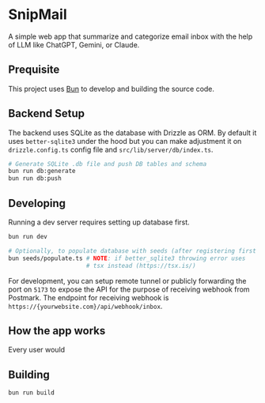 # SnipMail

A simple web app that summarize and categorize email inbox with the help of LLM like ChatGPT, Gemini, or Claude.

## Prequisite

This project uses [Bun](https://bun.sh/) to develop and building the source code. 

## Backend Setup

The backend uses SQLite as the database with Drizzle as ORM. By default it uses `better-sqlite3` under the hood but you can make adjustment it on `drizzle.config.ts` config file and `src/lib/server/db/index.ts`.

```bash
# Generate SQLite .db file and push DB tables and schema
bun run db:generate
bun run db:push
```

## Developing

Running a dev server requires setting up database first.

```bash
bun run dev

# Optionally, to populate database with seeds (after registering first user)
bun seeds/populate.ts # NOTE: if better_sqlite3 throwing error uses
                      # tsx instead (https://tsx.is/)
```

For development, you can setup remote tunnel or publicly forwarding the port on `5173` to expose the API for the purpose of receiving webhook from Postmark. The endpoint for receiving webhook is `https://{yourwebsite.com}/api/webhook/inbox`.

## How the app works

Every user would

## Building

```bash
bun run build
```
